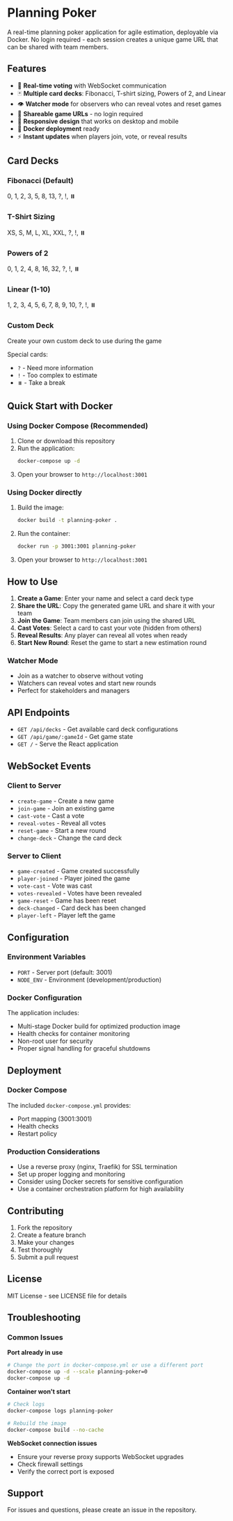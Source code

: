 # Planning Poker

A real-time planning poker application for agile estimation, deployable via Docker. No login required - each session creates a unique game URL that can be shared with team members.

## Features

- 🎯 **Real-time voting** with WebSocket communication
- 🃏 **Multiple card decks**: Fibonacci, T-shirt sizing, Powers of 2, and Linear
- 👁️ **Watcher mode** for observers who can reveal votes and reset games
- 🔗 **Shareable game URLs** - no login required
- 📱 **Responsive design** that works on desktop and mobile
- 🐳 **Docker deployment** ready
- ⚡ **Instant updates** when players join, vote, or reveal results

## Card Decks

### Fibonacci (Default)
0, 1, 2, 3, 5, 8, 13, ?, !, ⏸️

### T-Shirt Sizing
XS, S, M, L, XL, XXL, ?, !, ⏸️

### Powers of 2
0, 1, 2, 4, 8, 16, 32, ?, !, ⏸️

### Linear (1-10)
1, 2, 3, 4, 5, 6, 7, 8, 9, 10, ?, !, ⏸️

### Custom Deck
Create your own custom deck to use during the game

Special cards:
- `?` - Need more information
- `!` - Too complex to estimate
- `⏸️` - Take a break

## Quick Start with Docker

### Using Docker Compose (Recommended)

1. Clone or download this repository
2. Run the application:
   ```bash
   docker-compose up -d
   ```
3. Open your browser to `http://localhost:3001`

### Using Docker directly

1. Build the image:
   ```bash
   docker build -t planning-poker .
   ```
2. Run the container:
   ```bash
   docker run -p 3001:3001 planning-poker
   ```
3. Open your browser to `http://localhost:3001`

## How to Use

1. **Create a Game**: Enter your name and select a card deck type
2. **Share the URL**: Copy the generated game URL and share it with your team
3. **Join the Game**: Team members can join using the shared URL
4. **Cast Votes**: Select a card to cast your vote (hidden from others)
5. **Reveal Results**: Any player can reveal all votes when ready
6. **Start New Round**: Reset the game to start a new estimation round

### Watcher Mode
- Join as a watcher to observe without voting
- Watchers can reveal votes and start new rounds
- Perfect for stakeholders and managers

## API Endpoints

- `GET /api/decks` - Get available card deck configurations
- `GET /api/game/:gameId` - Get game state
- `GET /` - Serve the React application

## WebSocket Events

### Client to Server
- `create-game` - Create a new game
- `join-game` - Join an existing game
- `cast-vote` - Cast a vote
- `reveal-votes` - Reveal all votes
- `reset-game` - Start a new round
- `change-deck` - Change the card deck

### Server to Client
- `game-created` - Game created successfully
- `player-joined` - Player joined the game
- `vote-cast` - Vote was cast
- `votes-revealed` - Votes have been revealed
- `game-reset` - Game has been reset
- `deck-changed` - Card deck has been changed
- `player-left` - Player left the game

## Configuration

### Environment Variables
- `PORT` - Server port (default: 3001)
- `NODE_ENV` - Environment (development/production)

### Docker Configuration
The application includes:
- Multi-stage Docker build for optimized production image
- Health checks for container monitoring
- Non-root user for security
- Proper signal handling for graceful shutdowns

## Deployment

### Docker Compose
The included `docker-compose.yml` provides:
- Port mapping (3001:3001)
- Health checks
- Restart policy

### Production Considerations
- Use a reverse proxy (nginx, Traefik) for SSL termination
- Set up proper logging and monitoring
- Consider using Docker secrets for sensitive configuration
- Use a container orchestration platform for high availability

## Contributing

1. Fork the repository
2. Create a feature branch
3. Make your changes
4. Test thoroughly
5. Submit a pull request

## License

MIT License - see LICENSE file for details

## Troubleshooting

### Common Issues

**Port already in use**
```bash
# Change the port in docker-compose.yml or use a different port
docker-compose up -d --scale planning-poker=0
docker-compose up -d
```

**Container won't start**
```bash
# Check logs
docker-compose logs planning-poker

# Rebuild the image
docker-compose build --no-cache
```

**WebSocket connection issues**
- Ensure your reverse proxy supports WebSocket upgrades
- Check firewall settings
- Verify the correct port is exposed

## Support

For issues and questions, please create an issue in the repository.
